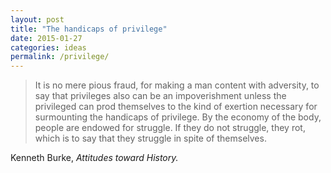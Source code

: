 ```yaml
---
layout: post
title: "The handicaps of privilege"
date: 2015-01-27
categories: ideas
permalink: /privilege/
---
```


> It is no mere pious fraud, for making a man content with adversity, to say that privileges also can be an impoverishment unless the privileged can prod themselves to the kind of exertion necessary for surmounting the handicaps of privilege. By the economy of the body, people are endowed for struggle. If they do not struggle, they rot, which is to say that they struggle in spite of themselves.

Kenneth Burke, *Attitudes toward History.*
